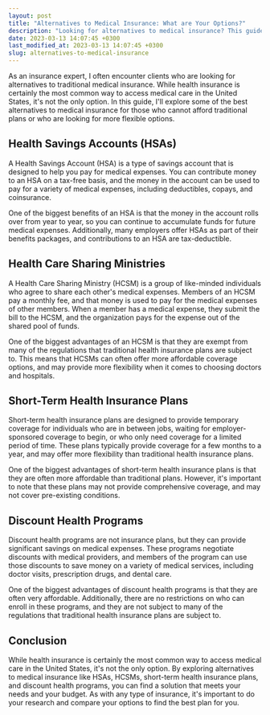 ```yaml
---
layout: post
title: "Alternatives to Medical Insurance: What are Your Options?"
description: "Looking for alternatives to medical insurance? This guide explores the best options for those who cannot afford traditional health insurance plans."
date: 2023-03-13 14:07:45 +0300last_modified_at: 2023-03-13 14:07:45 +0300
slug: alternatives-to-medical-insurance
---
```

As an insurance expert, I often encounter clients who are looking for alternatives to traditional medical insurance. While health insurance is certainly the most common way to access medical care in the United States, it's not the only option. In this guide, I'll explore some of the best alternatives to medical insurance for those who cannot afford traditional plans or who are looking for more flexible options.

## Health Savings Accounts (HSAs)

A Health Savings Account (HSA) is a type of savings account that is designed to help you pay for medical expenses. You can contribute money to an HSA on a tax-free basis, and the money in the account can be used to pay for a variety of medical expenses, including deductibles, copays, and coinsurance.

One of the biggest benefits of an HSA is that the money in the account rolls over from year to year, so you can continue to accumulate funds for future medical expenses. Additionally, many employers offer HSAs as part of their benefits packages, and contributions to an HSA are tax-deductible.

## Health Care Sharing Ministries

A Health Care Sharing Ministry (HCSM) is a group of like-minded individuals who agree to share each other's medical expenses. Members of an HCSM pay a monthly fee, and that money is used to pay for the medical expenses of other members. When a member has a medical expense, they submit the bill to the HCSM, and the organization pays for the expense out of the shared pool of funds.

One of the biggest advantages of an HCSM is that they are exempt from many of the regulations that traditional health insurance plans are subject to. This means that HCSMs can often offer more affordable coverage options, and may provide more flexibility when it comes to choosing doctors and hospitals.

## Short-Term Health Insurance Plans

Short-term health insurance plans are designed to provide temporary coverage for individuals who are in between jobs, waiting for employer-sponsored coverage to begin, or who only need coverage for a limited period of time. These plans typically provide coverage for a few months to a year, and may offer more flexibility than traditional health insurance plans.

One of the biggest advantages of short-term health insurance plans is that they are often more affordable than traditional plans. However, it's important to note that these plans may not provide comprehensive coverage, and may not cover pre-existing conditions.

## Discount Health Programs

Discount health programs are not insurance plans, but they can provide significant savings on medical expenses. These programs negotiate discounts with medical providers, and members of the program can use those discounts to save money on a variety of medical services, including doctor visits, prescription drugs, and dental care.

One of the biggest advantages of discount health programs is that they are often very affordable. Additionally, there are no restrictions on who can enroll in these programs, and they are not subject to many of the regulations that traditional health insurance plans are subject to.

## Conclusion

While health insurance is certainly the most common way to access medical care in the United States, it's not the only option. By exploring alternatives to medical insurance like HSAs, HCSMs, short-term health insurance plans, and discount health programs, you can find a solution that meets your needs and your budget. As with any type of insurance, it's important to do your research and compare your options to find the best plan for you.
